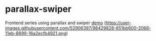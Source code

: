 # parallax-swiper 
Frontend series using parallax and swiper
[demo](https://optimistic-hypatia-51f612.netlify.app/)
(https://user-images.githubusercontent.com/52906397/98429828-651bb600-2066-11eb-8699-16a2ecfb4921.png)



